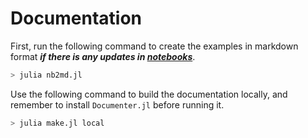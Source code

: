 # Documentation

First, run the following command to create the examples in markdown format ***if there is any updates in [notebooks](./src/examples/notebooks)***.
```sh
> julia nb2md.jl
```

Use the following command to build the documentation locally, and remember to install `Documenter.jl` before running it.

```sh
> julia make.jl local
```